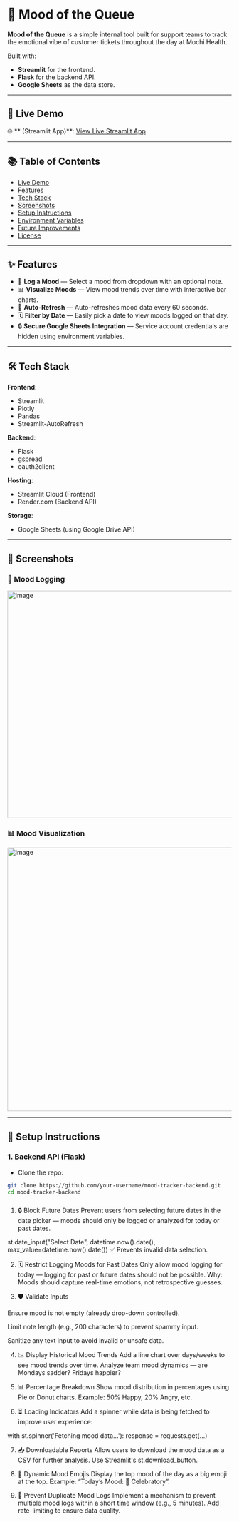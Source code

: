 # 📝 Mood of the Queue

**Mood of the Queue** is a simple internal tool built for support teams to track the emotional vibe of customer tickets throughout the day at Mochi Health.

Built with:
- **Streamlit** for the frontend.
- **Flask** for the backend API.
- **Google Sheets** as the data store.

---

## 🚀 Live Demo

🌐 ** (Streamlit App)**: [View Live Streamlit App](https://your-streamlit-app.streamlit.app)


---

## 📚 Table of Contents
- [Live Demo](#-live-demo)
- [Features](#-features)
- [Tech Stack](#-tech-stack)
- [Screenshots](#-screenshots)
- [Setup Instructions](#-setup-instructions)
- [Environment Variables](#-environment-variables)
- [Future Improvements](#-future-improvements)
- [License](#-license)

---

## ✨ Features

- 📝 **Log a Mood** — Select a mood from dropdown with an optional note.
- 📊 **Visualize Moods** — View mood trends over time with interactive bar charts.
- 🔄 **Auto-Refresh** — Auto-refreshes mood data every 60 seconds.
- 🗓️ **Filter by Date** — Easily pick a date to view moods logged on that day.
- 🔒 **Secure Google Sheets Integration** — Service account credentials are hidden using environment variables.

---

## 🛠️ Tech Stack

**Frontend**:
- Streamlit
- Plotly
- Pandas
- Streamlit-AutoRefresh

**Backend**:
- Flask
- gspread
- oauth2client

**Hosting**:
- Streamlit Cloud (Frontend)
- Render.com (Backend API)

**Storage**:
- Google Sheets (using Google Drive API)

---

## 📸 Screenshots

### 📝 Mood Logging
<img width="510" alt="image" src="https://github.com/user-attachments/assets/84458380-3ea3-4008-877b-53de2ae35a9d" />


### 📊 Mood Visualization
<img width="591" alt="image" src="https://github.com/user-attachments/assets/b28a9db7-7a76-40f3-b414-22207cfa9571" />


---

## 🚀 Setup Instructions

### 1. Backend API (Flask)

- Clone the repo:
```bash
git clone https://github.com/your-username/mood-tracker-backend.git
cd mood-tracker-backend
```

###
1. 🔒 Block Future Dates
Prevent users from selecting future dates in the date picker — moods should only be logged or analyzed for today or past dates.

st.date_input("Select Date", datetime.now().date(), max_value=datetime.now().date())
✅ Prevents invalid data selection.

2. 🗓️ Restrict Logging Moods for Past Dates
Only allow mood logging for today — logging for past or future dates should not be possible.
Why: Moods should capture real-time emotions, not retrospective guesses.

3. 🛡️ Validate Inputs

Ensure mood is not empty (already drop-down controlled).

Limit note length (e.g., 200 characters) to prevent spammy input.

Sanitize any text input to avoid invalid or unsafe data.

4. 📉 Display Historical Mood Trends
Add a line chart over days/weeks to see mood trends over time.
Analyze team mood dynamics — are Mondays sadder? Fridays happier?

5. 📊 Percentage Breakdown
Show mood distribution in percentages using Pie or Donut charts.
Example: 50% Happy, 20% Angry, etc.

6. ⏳ Loading Indicators
Add a spinner while data is being fetched to improve user experience:

with st.spinner('Fetching mood data...'):
    response = requests.get(...)

7. 📥 Downloadable Reports
Allow users to download the mood data as a CSV for further analysis.
Use Streamlit's st.download_button.


8. 🎨 Dynamic Mood Emojis
Display the top mood of the day as a big emoji at the top.
Example: “Today’s Mood: 🎉 Celebratory”.

9. 🚨 Prevent Duplicate Mood Logs
Implement a mechanism to prevent multiple mood logs within a short time window (e.g., 5 minutes).
Add rate-limiting to ensure data quality.


